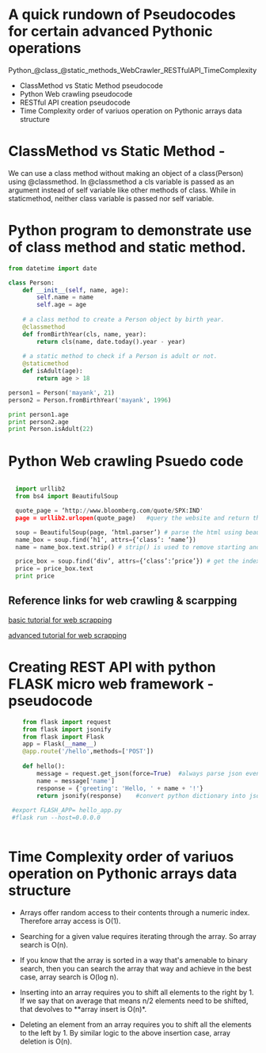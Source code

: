 A quick rundown of Pseudocodes for certain advanced Pythonic operations
========================================================================
Python_@class_@static_methods_WebCrawler_RESTfulAPI_TimeComplexity

* ClassMethod vs Static Method pseudocode
* Python Web crawling pseudocode
* RESTful API creation pseudocode
* Time Complexity order of variuos operation on Pythonic arrays data structure

# ClassMethod vs Static Method - 
We can use a class method without making an object of a class(Person) using @classmethod. In @classmethod a cls variable is passed as an argument instead of self variable like other methods of class. 
While in staticmethod, neither class variable is passed nor self variable.

# Python program to demonstrate use of class method and static method.
 
```Python
from datetime import date 

class Person: 
	def __init__(self, name, age): 
		self.name = name 
		self.age = age 
	
	# a class method to create a Person object by birth year. 
	@classmethod
	def fromBirthYear(cls, name, year): 
		return cls(name, date.today().year - year) 
	
	# a static method to check if a Person is adult or not. 
	@staticmethod
	def isAdult(age): 
		return age > 18

person1 = Person('mayank', 21) 
person2 = Person.fromBirthYear('mayank', 1996) 

print person1.age 
print person2.age 
print Person.isAdult(22) 

```


# Python Web crawling Psuedo code

```Python

  import urllib2
  from bs4 import BeautifulSoup

  quote_page = ‘http://www.bloomberg.com/quote/SPX:IND'
  page = urllib2.urlopen(quote_page)   #query the website and return the html to the variable ‘page’

  soup = BeautifulSoup(page, ‘html.parser’) # parse the html using beautiful soup and store in variable `soup'
  name_box = soup.find(‘h1’, attrs={‘class’: ‘name’}) 
  name = name_box.text.strip() # strip() is used to remove starting and trailing spaces

  price_box = soup.find(‘div’, attrs={‘class’:’price’}) # get the index price
  price = price_box.text
  print price

```

## Reference links for web crawling & scarpping

[basic tutorial for web scrapping](https://medium.freecodecamp.org/how-to-scrape-websites-with-python-and-beautifulsoup-5946935d93fe)

[advanced tutorial for web scrapping](https://www.analyticsvidhya.com/blog/2015/10/beginner-guide-web-scraping-beautiful-soup-python/)

# Creating REST API with python FLASK micro web framework - pseudocode 

```Python	
	from flask import request
	from flask import jsonify
	from flask import Flask
	app = Flask(__name__) 
	@app.route('/hello',methods=['POST']) 
	
	def hello():
		message = request.get_json(force=True)  #always parse json even if it is unsure of data type
		name = message['name']
		response = {'greeting': 'Hello, ' + name + '!'}
		return jsonify(response)    #convert python dictionary into json
  
 #export FLASH_APP= hello_app.py
 #flask run --host=0.0.0.0
 
 ```

# Time Complexity order of variuos operation on Pythonic arrays data structure

* Arrays offer random access to their contents through a numeric index. Therefore array access is O(1).

* Searching for a given value requires iterating through the array. So array search is O(n).

* If you know that the array is sorted in a way that's amenable to binary search, then you can search the array that way and achieve in the best case, array search is O(log n).

* Inserting into an array requires you to shift all elements to the right by 1. If we say that on average that means n/2 elements need to be shifted, that devolves to **array insert is O(n)*.

* Deleting an element from an array requires you to shift all the elements to the left by 1. By similar logic to the above insertion case, array deletion is O(n).



